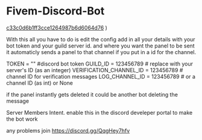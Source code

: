 # Fivem-Discord-Bot

[c33c0d6b1ff3cce1264987b6d6064d76](https://github.com/user-attachments/assets/e26df204-663e-4af4-8cc7-60c06df9c475)
)

With this all you have to do is edit the config add in all your details with your bot token and your guild server id.
and where you want the panel to be sent it automaticly sends a panel to that channel if you put in a id for the channel.

TOKEN = "" #discord bot token
GUILD_ID = 123456789  # replace with your server's ID (as an integer)
VERIFICATION_CHANNEL_ID = 123456789  # channel ID for verification messages
LOG_CHANNEL_ID = 123456789 # or a channel ID (as int) or None

if the panel instantly gets deleted it could be another bot deleting the message 


Server Members Intent.
enable this in the discord develeper portal to  make the bot work 

any problems join https://discord.gg/QqgHey7hfv
